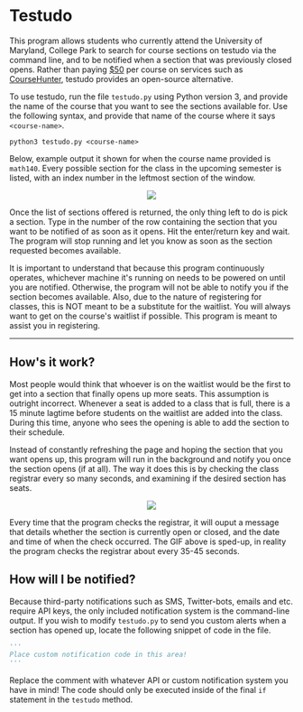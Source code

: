 # Testudo
This program allows students who currently attend the University of Maryland, College Park to search for course sections on testudo via the command line, and to be notified when a section that was previously closed opens. Rather than paying [$50](http://umd.thecoursehunter.com/faq.php#accordion) per course on services such as [CourseHunter](http://umd.thecoursehunter.com), testudo provides an open-source alternative.

To use testudo, run the file `testudo.py` using Python version 3, and provide the name of the course that you want to see the sections available for. Use the following syntax, and provide that name of the course where it says `<course-name>`.

```Shell
python3 testudo.py <course-name>
```
Below, example output it shown for when the course name provided is `math140`. Every possible section for the class in the upcoming semester is listed, with an index number in the leftmost section of the window.

<p align="center">
<img src="https://media.giphy.com/media/3o6fIW5pCWYCSQIHE4/giphy.gif">
</p>

Once the list of sections offered is returned, the only thing left to do is pick a section. Type in the number of the row containing the section that you want to be notified of as soon as it opens. Hit the enter/return key and wait. The program will stop running and let you know as soon as the section requested becomes available.

It is important to understand that because this program continuously operates, whichever machine it's running on needs to be powered on until you are notified. Otherwise, the program will not be able to notify you if the section becomes available. Also, due to the nature of registering for classes, this is NOT meant to be a substitute for the waitlist. You will always want to get on the course's waitlist if possible. This program is meant to assist you in registering.

---
## How's it work?
Most people would think that whoever is on the waitlist would be the first to get into a section that finally opens up more seats. This assumption is outright incorrect. Whenever a seat is added to a class that is full, there is a 15 minute lagtime before students on the waitlist are added into the class. During this time, anyone who sees the opening is able to add the section to their schedule.

Instead of constantly refreshing the page and hoping the section that you want opens up, this program will run in the background and notify you once the section opens (if at all). The way it does this is by checking the class registrar every so many seconds, and examining if the desired section has seats.

<p align="center">
<img src="https://media.giphy.com/media/l3mZ8V9ScGTyx72aQ/giphy.gif">
</p>

Every time that the program checks the registrar, it will ouput a message that details whether the section is currently open or closed, and the date and time of when the check occurred. The GIF above is sped-up, in reality the program checks the registrar about every 35-45 seconds.

## How will I be notified?
Because third-party notifications such as SMS, Twitter-bots, emails and etc. require API keys, the only included notification system is the command-line output. If you wish to modify `testudo.py` to send you custom alerts when a section has opened up, locate the following snippet of code in the file.

```Python
'''
Place custom notification code in this area!
'''
```
Replace the comment with whatever API or custom notification system you have in mind! The code should only be executed inside of the final `if` statement in the `testudo` method.
